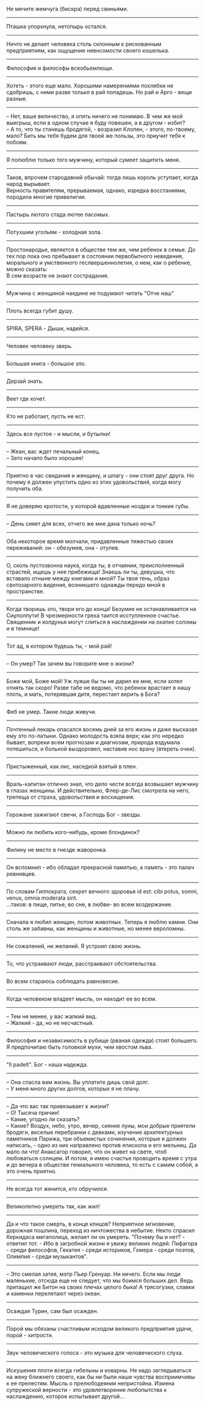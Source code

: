 Не мечите жемчуга (бискра) перед свиньями.
***
Пташка упорхнула, нетопырь остался.
***
Ничто не делает человека столь склонным к рискованным предприятиям, как ощущение невнсомости своего кошелька.
***
Философия и философы всеобьемлющи.
***
Хотеть - этого еще мало. Хорошими намерениями похлебки не сдобришь, с ними разве толькл в рай попадешь. Но рай и Арго - вещи разные.
***
&ndash; Нет, ваше величество, я опять ничего не понимаю. В чем же мой выигрыш, если в одном случае я буду повешен, а в другом - избит?  
&ndash; А то, что ты станешь бродягой, - возразил Клопен, - этого, по-твоему, мало? Бить мы тебя будем для твоей же пользы, это приучит тебя к побоям.
***
Я полюблю только того мужчину, который сумеет защитить меня.
***
Таков, впрочем стародавний обычай: тогда лишь король уступает, когда народ вырывает.  
Верность правителям, прерываемая, однако, изредка восстаниями, породила многие привелигии.
***
Пастырь лютого стада лютее пасомых.
***
Потухшим угольям - холодная зола.
***
Простонародье, является в обществе тем же, чем ребенок в семье. До тех пор пока оно пребывает в состоянии первобытного неведения, морального и умственного геслвершеннолетия, о нем, как о ребенке, можно сказать:  
В сем возрасте не знают сострадания.
***
Мужчина с женщиной наедине не подумают читать "Отче наш"
***
Плоть всегда губит душу.
***
SPIRA, SPERA - Дыши, надейся.
***
Человек человеку зверь. 
***
Большая книга - большое зло.
***
Дерзай знать.
***
Веет где хочет.
***
Кто не работает, пусть не ест.
***
Здесь все пустое - и мысли, и бутылки!
***
&ndash; Жеан, вас ждет печальный конец.  
&ndash; Зато начало было хорошее!
***
Приятно в час свидания и женщину, и шпагу - они стоят друг друга. Но почему я должен упустить одно из этих удовольствий, когда могу получить оба.
***
Я не доверяю кротости, у которой вдавленные ноздри и тонкие губы.
***
&ndash; День сияет для всех, отчего же мне дана только ночь?
***
Оба некоторое время молчали, придавленные тяжестью своих переживаний: он - обезумев, она - отупев.
***
О, сколь пустозвонна наука, когда ты, в отчаянии, преисполненный страстей, ищешь у нее прибежища! Знаешь ли ты, девушка, что вставало отныне между книгами и мной? Ты твоя тень, образ свнтозарного видения, возникшего однажды передо мной в пространстве.
***
Когда творишь зло, твори его до конца! Безумие не останавливается на Сиұполпути! В чрезмерности греха таится исступленное счастье. Священник и колдунья могут слиться в наслаждении на охапке соломы и в темнице!
***
Тот ад, в котором будешь ты, - мой рай!
***
&ndash; Он умер? Так зачем вы говорите мне о жизни?
***
Боже мой, Боже мой! Уж луяше бы ты не дарил ее мне, если хотел отнять так скоро! Разве табе не ведомо, что ребенок врастает в нашу плоть, и мать, потерявшая дитя, перестает верить в Бога?
***
Феб не умер. Такие люди живучи.
***
Почтенный лекарь опасался восемь дней за его жизнь и даже высказал ему это по-латыни. Однако молодость взяла верх; как это нередко бывает, вопреки всем прогнозам и диагнозам, природа вздумала потешиться, и больной выздоровел, наставив нос врачу (втереть очки).
***
Пристыженный, как лис, наседкой взятый в плен.
***
Враль-капитан отлично знал, что дело чести всегда возвышает мужчину в глазах женщины. И действительно, Флер-де-Лис смотрела на него, трепеща от страха, удовольствия и восхищения. 
***
Горожане зажигают свечи, а Господь Бог - звезды.
***
Можно ли любить кого-нибудь, кроме блондинок?
***
Филину не место в гнезде жаворонка.
***
Он вспомнил - ибо обладал прекрасной памятью, а память - это палач ревнивцев.
***
По словам Гиппократа, секрет вечного здоровья id est: cibi  potus, somni, venus, omnia moderata sint.  
...таков: в пище, питье, во сне, в любви- во всем воздержание.
***
Сначала я любил женщин, потом животных. Теперь я люблю камни. Они столь же забавны, как женщины и животные, но менее вероломны. 
***
Ни сожалений, ни желаний. Я устроил свою жизнь. 
***
То, что устраивают люди, расстраивают обстоятельства.
***
Во всем стараюсь соблюдать равновесие.
***
Когда человеком владеет мысль, он находит ее во всем.
***
&ndash; Тем не менее, у вас жалкий вид.  
&ndash; Жалкий - да, но не несчастный.
***
Философия и независимость в рубище (рваная одежда) стоят большего. Я предпочитаю быть головкой мухи, чем хвостом льва. 
***
"Il padelt". Бог - наша надежда.
***
&ndash; Она спасла вам жизнь. Вы уплатите дишь свой долг.  
&ndash; У меня много других долгов, которых я не плачу.
***
&ndash; Да что вас так привязывает к жизни?  
&ndash; О! Тысяча причин!  
&ndash; Какие, угодно ли сказать?  
&ndash; Какие? Воздух, небо, утро, вечер, сияние луны, мои добрые приятели бродяги, веселые перебранки с девками, изучение архитектурных памятников Парижа, три объемистых сочинения, которые я должен написать, - одно из них направлено против епископа и его мельниц. Да мало ли что! Анаксагор говорил, что он живет на свете, чтоб любоваться солнцем. И потом, я имею счастье проводить время с утра и до вечера в обществе гениального человека, то есть с самим собой, а это очень приятно. 
***
Не всегда тот женится, кто обручился.
***
Великолепно умереть так, как жил!
***
Да и что такое смерть, в конце клнцов? Неприятное мгновение, дорожная пошлина, переход из ничтожества в небытие. Некто спрасил Керкидаса мегаполица, желает ли он умереть. "Почему бы и нет? - ответил тот. - Ибо в загробной жизни я увижу великих людей: Пифагора - среди философов, Гекатея - среди историков, Гомера - среди поэтов, Олимпия - среди музыкантов". 
***
&ndash; Это смелая затея, мэтр Пьер Гренуар. Ни ничего. Если мы люди маленькие, отсюда еще не следует, что мы боимся больших дел. Ведь притащил же Битон на своих плечах целого быка! А трясогузки, славки и каменки перелетают через океан. 
***
Осаждая Турин, сам был осажден.
***
Порой мы обязаны счастливым исходом великого предприятия удаче, порой - хитрости.
***
Звук человеческого голоса - это музыка для человеческого слуха.
***
Искушения плоти всегда гибельны и коварны. Не надо заглядываться на жену ближнего своего, как бы ни были наши чувства восприимчивы к ее прелестям. Мысль о прелюбодеянии непристойна. Измена супружеской верности - это удовлетворение любопытства к наслаждению, которое испытывает другой...
